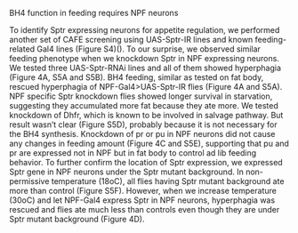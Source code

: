 BH4 function in feeding requires NPF neurons 

To identify Sptr expressing neurons for appetite regulation, we performed another set of CAFE screening using UAS-Sptr-IR lines and known feeding-related Gal4 lines (Figure S4)(). To our surprise, we observed similar feeding phenotype when we knockdown Sptr in NPF expressing neurons. We tested three UAS-Sptr-RNAi lines and all of them showed hyperphagia (Figure 4A, S5A and S5B). BH4 feeding, similar as tested on fat body, rescued hyperphagia of NPF-Gal4>UAS-Sptr-IR flies (Figure 4A and S5A). NPF specific Sptr knockdown flies showed longer survival in starvation, suggesting they accumulated more fat because they ate more. We tested knockdown of Dhfr, which is known to be involved in salvage pathway. But result wasn’t clear (Figure S5D), probably because it is not necessary for the BH4 synthesis. Knockdown of pr or pu in NPF neurons did not cause any changes in feeding amount (Figure 4C and S5E), supporting that pu and pr are expressed not in NPF but in fat body to control ad lib feeding behavior. To further confirm the location of Sptr expression, we expressed Sptr gene in NPF neurons under the Sptr mutant background.  In non-permissive temperature (18oC), all flies having Sptr mutant background ate more than control (Figure S5F). However, when we increase temperature (30oC) and let NPF-Gal4 express Sptr in NPF neurons, hyperphagia was rescued and flies ate much less than controls even though they are under Sptr mutant background (Figure 4D). 

